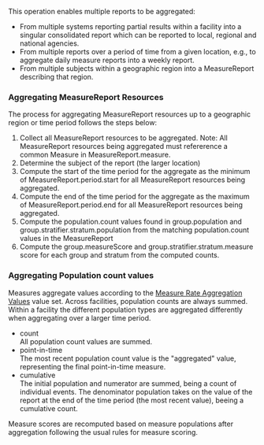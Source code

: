 <!-- OperationDefinition-MeasureReport-aggregate-intro.md {% comment %}
*****************************************************************************************
*                            WARNING: DO NOT EDIT THIS FILE                             *
*                                                                                       *
* This file is generated by SUSHI. Any edits you make to this file will be overwritten. *
*                                                                                       *
* To change the contents of this file, edit the original source file at:                *
* ig-data\input\includes\OperationDefinition-MeasureReport-aggregate-intro.md           *
*****************************************************************************************
{% endcomment %} -->
This operation enables multiple reports to be aggregated:
* From multiple systems reporting partial results within a facility into a singular consolidated report which can be reported to local, regional and national agencies.
* From multiple reports over a period of time from a given location, e.g., to aggregate daily measure reports into a weekly report.
* From multiple subjects within a geographic region into a MeasureReport describing that region.


### Aggregating MeasureReport Resources
The process for aggregating MeasureReport resources up to a geographic region or time period
follows the steps below:

1. Collect all MeasureReport resources to be aggregated.
   Note: All MeasureReport resources being aggregated must refererence a common Measure in MeasureReport.measure.
2. Determine the subject of the report (the larger location)
3. Compute the start of the time period for the aggregate as the minimum of MeasureReport.period.start for all MeasureReport resources being aggregated.
4. Compute the end of the time period for the aggregate as the maximum of MeasureReport.period.end for all MeasureReport resources being aggregated.
5. Compute the population.count values found in group.population and group.stratifier.stratum.population from the matching population.count values in
the MeasureReport
6. Compute the group.measureScore and group.stratifier.stratum.measure score for each group and stratum from the computed counts.

### Aggregating Population count values
Measures aggregate values according to the [Measure Rate Aggregation Values](ValueSet-MeasureRateAggregationValues.html) value set.
Across facilities, population counts are always summed. Within a facility the different population types are aggregated differently when
aggregating over a larger time period.

* count<br/>
  All population count values are summed.
* point-in-time<br/>
  The most recent population count value is the "aggregated" value, representing the final point-in-time
  measure.
* cumulative<br/>
  The initial population and numerator are summed, being a count of individual events.
  The denominator population takes on the value of the report at the end of the time period (the most recent value), beeing a cumulative count.

Measure scores are recomputed based on measure populations after aggregation following the usual rules for measure scoring.
